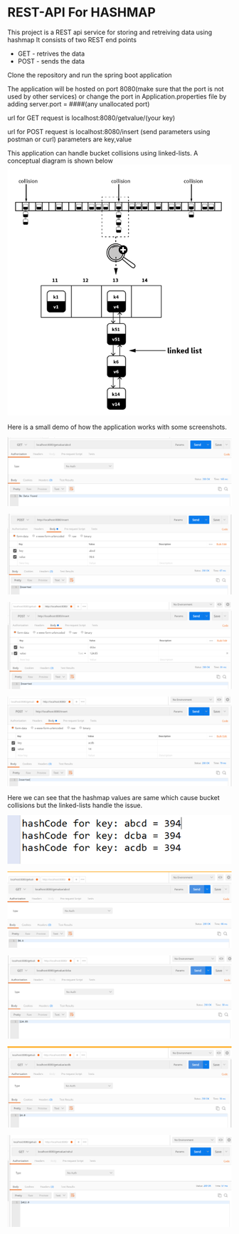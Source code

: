 # REST-API For HASHMAP

This project is a REST api service for storing and retreiving data using hashmap
It consists of two REST end points
+ GET - retrives the data
+ POST - sends the data

Clone the repository and run the spring boot application 

The application will be hosted on port 8080(make sure that the port is not used by other services) or change the port in Application.properties file by adding server.port = ####(any unallocated port)

url for GET request is localhost:8080/getvalue/(your key)

url for POST request is localhost:8080/insert (send parameters using postman or curl)
parameters are key,value

This application can handle bucket collisions using linked-lists. A conceptual diagram is shown below
![app](https://github.com/katikireddy622/Cassandra-Test/blob/master/Screenshot%20(45).png)

Here is a small demo of how the application works with some screenshots.

![app](https://github.com/katikireddy622/Cassandra-Test/blob/master/Screenshot%20(36).png)

![app](https://github.com/katikireddy622/Cassandra-Test/blob/master/Screenshot%20(37).png)

![app](https://github.com/katikireddy622/Cassandra-Test/blob/master/Screenshot%20(38).png)

![app](https://github.com/katikireddy622/Cassandra-Test/blob/master/Screenshot%20(39).png)

Here we can see that the hashmap values are same which cause bucket collisions but the linked-lists handle the issue.

![app](https://github.com/katikireddy622/Cassandra-Test/blob/master/Screenshot%20(40).png)

![app](https://github.com/katikireddy622/Cassandra-Test/blob/master/Screenshot%20(41).png)

![app](https://github.com/katikireddy622/Cassandra-Test/blob/master/Screenshot%20(42).png)

![app](https://github.com/katikireddy622/Cassandra-Test/blob/master/Screenshot%20(43).png)

![app](https://github.com/katikireddy622/Cassandra-Test/blob/master/Screenshot%20(44).png)
